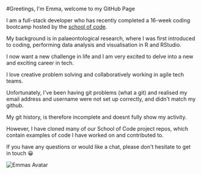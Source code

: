 #Greetings, I'm Emma, welcome to my GitHub Page

I am a full-stack developer who has recently completed a 16-week coding bootcamp hosted by the [school of code](https://www.schoolofcode.co.uk). 

My background is in palaeontological research, where I was first introduced to coding, performing data analysis and visualisation in R and RStudio. 

I now want a new challenge in life and I am very excited to delve into a new and exciting career in tech. 

I love creative problem solving and collaboratively working in agile tech teams. 

Unfortunately, I've been having git problems (what a git) and realised my email address and username were not set up correctly, and didn't match my github. 

My git history, is therefore incomplete and doesnt fully show my activity. 

However, I have cloned many of our School of Code project repos, which contain examples of code I have worked on and contributed to. 

If you have any questions or would like a chat, please don't hesitate to get in touch 😀

![Emmas Avatar](http://res.cloudinary.com/soc-journal/image/upload/v1611856361/qcz9z4vjuozpmvhmmfct.jpg)


<!--
**randleem/randleem** is a ✨ _special_ ✨ repository because its `README.md` (this file) appears on your GitHub profile.

Here are some ideas to get you started:

- 🔭 I’m currently working on ...
- 🌱 I’m currently learning ...
- 👯 I’m looking to collaborate on ...
- 🤔 I’m looking for help with ...
- 💬 Ask me about ...
- 📫 How to reach me: ...
- 😄 Pronouns: ...
- ⚡ Fun fact: ...
-->
